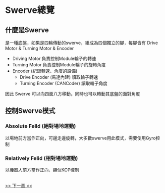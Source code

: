 <!-- title: Swerve 總覽 -->
<!-- description: 控制 Swerve 底盤 -->
<!-- category: Swerve -->
<!-- tags: FRC8725 -->
<!-- published time: 2024/11/21 -->

# Swerve總覽
## 什麼是Swerve
是一種底盤，如果是四輪傳動的swerve，組成為四個獨立的腳，每腳皆有 Drive Motor & Turning Motor & Encoder

* Driving Motor 負責控制Module輪子的轉速
* Turning Motor 負責控制Module輪子的旋轉角度
* Encoder (紀錄轉速、角度的設備)
    * Drive Encoder (馬達內建) 讀取輪子轉速
    * Turning Encoder (CANCoder) 讀取輪子角度

因此 Swerve 可以向四面八方移動，同時也可以轉動其底盤的面對角度

## 控制Swerve模式
### Absolute Feild (絕對場地運動)
以場地前方當作正向，可邊走邊旋轉，大多數swerve用此模式，需要使用Gyro控制
### Relatively Felid (相對場地運動)
以機器人前方當作正向，類似KOP控制

<br>[>> 下一章 <<](?page=article&article=swerve_02)